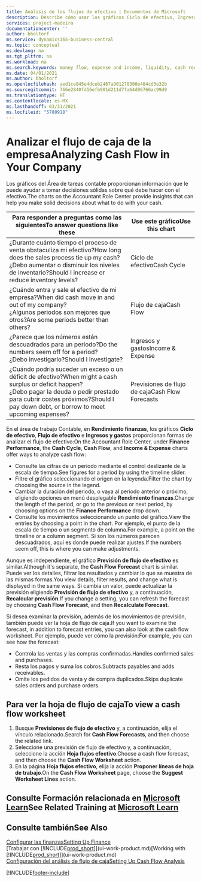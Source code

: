 ```yaml
---
title: Análisis de los flujos de efectivo | Documentos de Microsoft
description: Describe cómo usar los gráficos Ciclo de efectivo, Ingresos y gastos, Flujo de efectivo y Previsión de flujo de efectivo para analizar el flujo de dinero de entrada y salida pasado y futuro de su empresa.
services: project-madeira
documentationcenter: ''
author: bholtorf
ms.service: dynamics365-business-central
ms.topic: conceptual
ms.devlang: na
ms.tgt_pltfrm: na
ms.workload: na
ms.search.keywords: money flow, expense and income, liquidity, cash receipts minus cash payments, Cartera
ms.date: 04/01/2021
ms.author: bholtorf
ms.openlocfilehash: aed1ce045e4dceb2467a901278300e404cd3e32b
ms.sourcegitcommit: 766e2840fd16efb901d211d7fa64d96766ac99d9
ms.translationtype: HT
ms.contentlocale: es-MX
ms.lasthandoff: 03/31/2021
ms.locfileid: "5780918"
---
```

# <a name="analyzing-cash-flow-in-your-company"></a><span data-ttu-id="956f8-103">Analizar el flujo de caja de la empresa</span><span class="sxs-lookup"><span data-stu-id="956f8-103">Analyzing Cash Flow in Your Company</span></span>
<span data-ttu-id="956f8-104">Los gráficos del Área de tareas contable proporcionan información que le puede ayudar a tomar decisiones sólidas sobre qué debe hacer con el efectivo.</span><span class="sxs-lookup"><span data-stu-id="956f8-104">The charts on the Accountant Role Center provide insights that can help you make solid decisions about what to do with your cash.</span></span>  

| <span data-ttu-id="956f8-105">Para responder a preguntas como las siguientes</span><span class="sxs-lookup"><span data-stu-id="956f8-105">To answer questions like these</span></span> | <span data-ttu-id="956f8-106">Use este gráfico</span><span class="sxs-lookup"><span data-stu-id="956f8-106">Use this chart</span></span> |
| --- | --- |
| <span data-ttu-id="956f8-107">¿Durante cuánto tiempo el proceso de venta obstaculiza mi efectivo?</span><span class="sxs-lookup"><span data-stu-id="956f8-107">How long does the sales process tie up my cash?</span></span></br> <span data-ttu-id="956f8-108">¿Debo aumentar o disminuir los niveles de inventario?</span><span class="sxs-lookup"><span data-stu-id="956f8-108">Should I increase or reduce inventory levels?</span></span> |<span data-ttu-id="956f8-109">Ciclo de efectivo</span><span class="sxs-lookup"><span data-stu-id="956f8-109">Cash Cycle</span></span> |
| <span data-ttu-id="956f8-110">¿Cuándo entra y sale el efectivo de mi empresa?</span><span class="sxs-lookup"><span data-stu-id="956f8-110">When did cash move in and out of my company?</span></span></br> <span data-ttu-id="956f8-111">¿Algunos periodos son mejores que otros?</span><span class="sxs-lookup"><span data-stu-id="956f8-111">Are some periods better than others?</span></span> |<span data-ttu-id="956f8-112">Flujo de caja</span><span class="sxs-lookup"><span data-stu-id="956f8-112">Cash Flow</span></span> |
| <span data-ttu-id="956f8-113">¿Parece que los números están descuadrados para un periodo?</span><span class="sxs-lookup"><span data-stu-id="956f8-113">Do the numbers seem off for a period?</span></span></br> <span data-ttu-id="956f8-114">¿Debo investigarlo?</span><span class="sxs-lookup"><span data-stu-id="956f8-114">Should I investigate?</span></span> |<span data-ttu-id="956f8-115">Ingresos y gastos</span><span class="sxs-lookup"><span data-stu-id="956f8-115">Income & Expense</span></span> |
| <span data-ttu-id="956f8-116">¿Cuándo podría suceder un exceso o un déficit de efectivo?</span><span class="sxs-lookup"><span data-stu-id="956f8-116">When might a cash surplus or deficit happen?</span></span></br> <span data-ttu-id="956f8-117">¿Debo pagar la deuda o pedir prestado para cubrir costes próximos?</span><span class="sxs-lookup"><span data-stu-id="956f8-117">Should I pay down debt, or borrow to meet upcoming expenses?</span></span> |<span data-ttu-id="956f8-118">Previsiones de flujo de caja</span><span class="sxs-lookup"><span data-stu-id="956f8-118">Cash Flow Forecasts</span></span> |

<span data-ttu-id="956f8-119">En el área de trabajo Contable, en **Rendimiento finanzas**, los gráficos **Ciclo de efectivo**, **Flujo de efectivo** e **Ingresos y gastos** proporcionan formas de analizar el flujo de efectivo:</span><span class="sxs-lookup"><span data-stu-id="956f8-119">On the Accountant Role Center, under **Finance Performance**, the **Cash Cycle**, **Cash Flow**, and **Income & Expense** charts offer ways to analyze cash flow:</span></span>  

* <span data-ttu-id="956f8-120">Consulte las cifras de un periodo mediante el control deslizante de la escala de tiempo.</span><span class="sxs-lookup"><span data-stu-id="956f8-120">See figures for a period by using the timeline slider.</span></span>  
* <span data-ttu-id="956f8-121">Filtre el gráfico seleccionando el origen en la leyenda.</span><span class="sxs-lookup"><span data-stu-id="956f8-121">Filter the chart by choosing the source in the legend.</span></span>  
* <span data-ttu-id="956f8-122">Cambiar la duración del periodo, o vaya al periodo anterior o próximo, eligiendo opciones en menú desplegable **Rendimiento finanzas**.</span><span class="sxs-lookup"><span data-stu-id="956f8-122">Change the length of the period, or go to the previous or next period, by choosing options on the **Finance Performance** drop down.</span></span>  
* <span data-ttu-id="956f8-123">Consulte los movimientos seleccionando un punto del gráfico.</span><span class="sxs-lookup"><span data-stu-id="956f8-123">View the entries by choosing a point in the chart.</span></span> <span data-ttu-id="956f8-124">Por ejemplo, el punto de la escala de tiempo o un segmento de columna.</span><span class="sxs-lookup"><span data-stu-id="956f8-124">For example, a point on the timeline or a column segment.</span></span> <span data-ttu-id="956f8-125">Si son los números parecen descuadrados, aquí es donde puede realizar ajustes.</span><span class="sxs-lookup"><span data-stu-id="956f8-125">If the numbers seem off, this is where you can make adjustments.</span></span>  

<span data-ttu-id="956f8-126">Aunque es independiente, el gráfico **Previsión de flujo de efectivo** es similar.</span><span class="sxs-lookup"><span data-stu-id="956f8-126">Although it's separate, the **Cash Flow Forecast** chart is similar.</span></span> <span data-ttu-id="956f8-127">Puede ver los detalles, filtrar los resultados y cambiar lo que se muestra de las mismas formas.</span><span class="sxs-lookup"><span data-stu-id="956f8-127">You view details, filter results, and change what is displayed in the same ways.</span></span> <span data-ttu-id="956f8-128">Si cambia un valor, puede actualizar la previsión eligiendo **Previsión de flujo de efectivo** y, a continuación, **Recalcular previsión**.</span><span class="sxs-lookup"><span data-stu-id="956f8-128">If you change a setting, you can refresh the forecast by choosing **Cash Flow Forecast**, and then **Recalculate Forecast**.</span></span>

<span data-ttu-id="956f8-129">Si desea examinar la previsión, además de los movimientos de previsión, también puede ver la hoja de flujo de caja.</span><span class="sxs-lookup"><span data-stu-id="956f8-129">If you want to examine the forecast, in addition to forecast entries, you can also look at the cash flow worksheet.</span></span> <span data-ttu-id="956f8-130">Por ejemplo, puede ver cómo la previsión:</span><span class="sxs-lookup"><span data-stu-id="956f8-130">For example, you can see how the forecast:</span></span>

* <span data-ttu-id="956f8-131">Controla las ventas y las compras confirmadas.</span><span class="sxs-lookup"><span data-stu-id="956f8-131">Handles confirmed sales and purchases.</span></span>  
* <span data-ttu-id="956f8-132">Resta los pagos y suma los cobros.</span><span class="sxs-lookup"><span data-stu-id="956f8-132">Subtracts payables and adds receivables.</span></span>  
* <span data-ttu-id="956f8-133">Omite los pedidos de venta y de compra duplicados.</span><span class="sxs-lookup"><span data-stu-id="956f8-133">Skips duplicate sales orders and purchase orders.</span></span>  

## <a name="to-view-a-cash-flow-worksheet"></a><span data-ttu-id="956f8-134">Para ver la hoja de flujo de caja</span><span class="sxs-lookup"><span data-stu-id="956f8-134">To view a cash flow worksheet</span></span>
1. <span data-ttu-id="956f8-135">Busque **Previsiones de flujo de efectivo** y, a continuación, elija el vínculo relacionado.</span><span class="sxs-lookup"><span data-stu-id="956f8-135">Search for **Cash Flow Forecasts**, and then choose the related link.</span></span>  
2. <span data-ttu-id="956f8-136">Seleccione una previsión de flujo de efectivo y, a continuación, seleccione la acción **Hoja flujos efectivo**.</span><span class="sxs-lookup"><span data-stu-id="956f8-136">Choose a cash flow forecast, and then choose the **Cash Flow Worksheet** action.</span></span>  
3. <span data-ttu-id="956f8-137">En la página **Hoja flujos efectivo**, elija la acción **Proponer líneas de hoja de trabajo**.</span><span class="sxs-lookup"><span data-stu-id="956f8-137">On the **Cash Flow Worksheet** page, choose the **Suggest Worksheet Lines** action.</span></span>  

## <a name="see-related-training-at-microsoft-learn"></a><span data-ttu-id="956f8-138">Consulte Formación relacionada en [Microsoft Learn](/learn/modules/forecast-cash-flow-dynamics-365-business-central/index)</span><span class="sxs-lookup"><span data-stu-id="956f8-138">See Related Training at [Microsoft Learn](/learn/modules/forecast-cash-flow-dynamics-365-business-central/index)</span></span>

## <a name="see-also"></a><span data-ttu-id="956f8-139">Consulte también</span><span class="sxs-lookup"><span data-stu-id="956f8-139">See Also</span></span>
[<span data-ttu-id="956f8-140">Configurar las finanzas</span><span class="sxs-lookup"><span data-stu-id="956f8-140">Setting Up Finance</span></span>](finance-setup-finance.md)  
<span data-ttu-id="956f8-141">[Trabajar con [!INCLUDE[prod_short](includes/prod_short.md)]](ui-work-product.md)</span><span class="sxs-lookup"><span data-stu-id="956f8-141">[Working with [!INCLUDE[prod_short](includes/prod_short.md)]](ui-work-product.md)</span></span>  
[<span data-ttu-id="956f8-142">Configuración del análisis de flujo de caja</span><span class="sxs-lookup"><span data-stu-id="956f8-142">Setting Up Cash Flow Analysis</span></span>](finance-setup-cash-flow-analyses.md)  


[!INCLUDE[footer-include](includes/footer-banner.md)]